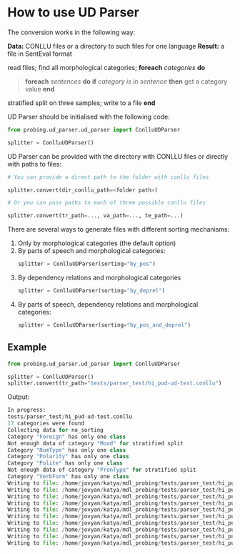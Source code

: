 # How to use UD Parser

The conversion works in the following way:

**Data:** CONLLU files or a directory to such files for one language
**Result:** a file in SentEval format

read files;
find all morphological categories;
**foreach** *categories* **do**
> **foreach** *sentences* **do**
**if** *category is in sentence* **then**
get a category value
**end**
>
stratified split on three samples;
write to a file
**end**

UD Parser should be initialised with the following code:

```python
from probing.ud_parser.ud_parser import ConlluUDParser

splitter = ConlluUDParser()
```

UD Parser can be provided with the directory with CONLLU files or directly with paths to files:
```python
# You can provide a direct path to the folder with conllu files

splitter.convert(dir_conllu_path=<folder path>)

# Or you can pass paths to each of three possible conllu files

splitter.convert(tr_path=..., va_path=..., te_path=...)
```

There are several ways to generate files with different sorting mechanisms:
1. Only by morphological categories (the default option)
2. By parts of speech and morphological categories:
    ```python
    splitter = ConlluUDParser(sorting="by_pos")
    ```
3. By dependency relations and morphological categories
    ```python
    splitter = ConlluUDParser(sorting="by_deprel")
    ```
4. By parts of speech, dependency relations and morphological categories:
    ```python
    splitter = ConlluUDParser(sorting="by_pos_and_deprel")
    ```
    
    
## Example
```python
from probing.ud_parser.ud_parser import ConlluUDParser

splitter = ConlluUDParser()
splitter.convert(tr_path="tests/parser_test/hi_pud-ud-test.conllu")
```

Output:
```python
In progress:
tests/parser_test/hi_pud-ud-test.conllu
17 categories were found
Collecting data for no_sorting
Category "Foreign" has only one class
Not enough data of category "Mood" for stratified split
Category "NumType" has only one class
Category "Polarity" has only one class
Category "Polite" has only one class
Not enough data of category "PronType" for stratified split
Category "VerbForm" has only one class
Writing to file: /home/jovyan/katya/mdl_probing/tests/parser_test/hi_pud_no_sorting_Animacy.csv
Writing to file: /home/jovyan/katya/mdl_probing/tests/parser_test/hi_pud_no_sorting_Aspect.csv
Writing to file: /home/jovyan/katya/mdl_probing/tests/parser_test/hi_pud_no_sorting_Case.csv
Writing to file: /home/jovyan/katya/mdl_probing/tests/parser_test/hi_pud_no_sorting_Definite.csv
Writing to file: /home/jovyan/katya/mdl_probing/tests/parser_test/hi_pud_no_sorting_Gender.csv
Writing to file: /home/jovyan/katya/mdl_probing/tests/parser_test/hi_pud_no_sorting_Gender[psor].csv
Writing to file: /home/jovyan/katya/mdl_probing/tests/parser_test/hi_pud_no_sorting_Number.csv
Writing to file: /home/jovyan/katya/mdl_probing/tests/parser_test/hi_pud_no_sorting_Number[psor].csv
Writing to file: /home/jovyan/katya/mdl_probing/tests/parser_test/hi_pud_no_sorting_Person.csv
Writing to file: /home/jovyan/katya/mdl_probing/tests/parser_test/hi_pud_no_sorting_Tense.csv
```


